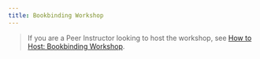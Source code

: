 ```yaml
---
title: Bookbinding Workshop
---
```




> If you are a Peer Instructor looking to host the workshop, see [How to Host: Bookbinding Workshop](/hive-wiki/workshop/crafts-bookbinding-internal/).